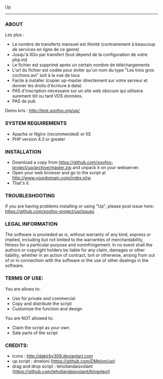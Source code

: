 Up
*****

### ABOUT
Les plus : 
- Le nombre de transferts mensuel est illimité (contrairement à beaucoup de services en ligne de ce genre)
- Jusqu'à XGo par transfert (tout dépend de la configuration de votre php.ini)
- Le fichier est supprimé après un certain nombre de téléchargements
- L'url du fichier est codée pour éviter qu'un nom du type "Les trois gros cochons.avi" soit à la vue de tous 
- Facile à installer (copier up-master directement sur votre serveur et donner les droits d'écriture à data)
- PAS d'inscription nécessaire sur un site web obscure qui utilisera surement tôt ou tard VOS données.
- PAS de pub

Demo kris : http://test.xoofoo.org/up/

### SYSTEM REQUIREMENTS
- Apache or Nginx (recommended) or IIS
- PHP version 4.3 or greater

### INSTALLATION
- Download a copy from https://github.com/xoofoo-project/up/archive/master.zip and unpack it on your webserver.
- Open your web browser and go to the script at http://www.yourdomain.com/index.php
- That's it.

### TROUBLESHOOTING
If you are having problems installing or using "Up", please post issue here: https://github.com/xoofoo-project/up/issues

### LEGAL INFORMATION
The software is provieded as is, without warranty of any kind, express or implied, including but not limited to the warranties of merchantability, fitness for a particular purpose and noninfringement. In no event shall the authors or copyright holders be liable for any claim, damages or other liability, whether in an action of contract, tort or otherwise, arising from
out of or in connectioin with the software or the use of other dealings in the software.

### TERMS OF USE:
You are allows to:
- Use for private and commercial
- Copy and distribute the script
- Customize the function and design

You are NOT allowed to:
- Claim the script as your own
- Sale parts of the script

### CREDITS:
- icons : http://dakirby309.deviantart.com
- up script :  dmeloni (https://github.com/DMeloni/up)
- drag and drop script : lehollandaisvolant (https://github.com/lehollandaisvolant/blogotext)
